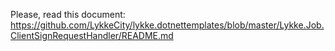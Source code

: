 ﻿
Please, read this document: https://github.com/LykkeCity/lykke.dotnettemplates/blob/master/Lykke.Job.ClientSignRequestHandler/README.md
